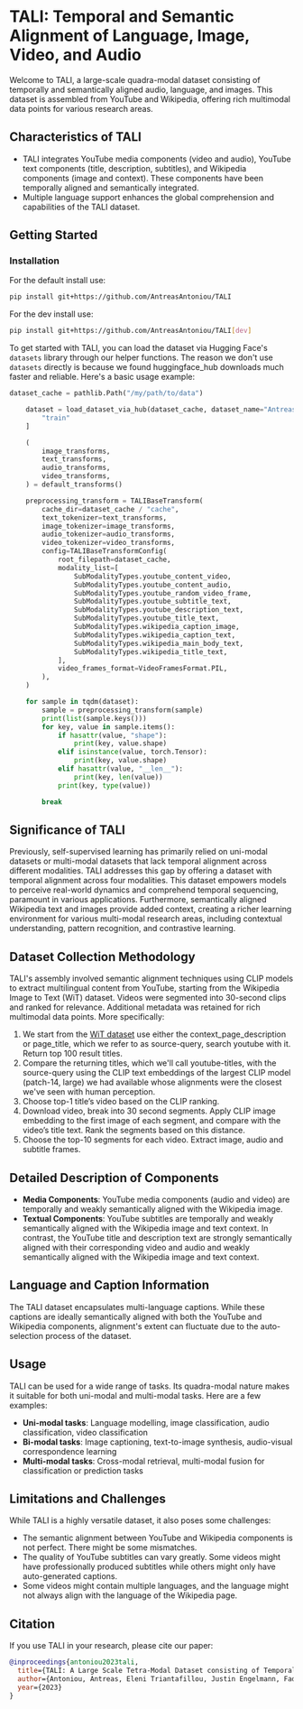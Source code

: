 
# TALI: Temporal and Semantic Alignment of Language, Image, Video, and Audio

Welcome to TALI, a large-scale quadra-modal dataset consisting of temporally and semantically aligned audio, language, and images. This dataset is assembled from YouTube and Wikipedia, offering rich multimodal data points for various research areas.

## Characteristics of TALI

- TALI integrates YouTube media components (video and audio), YouTube text components (title, description, subtitles), and Wikipedia components (image and context). These components have been temporally aligned and semantically integrated.
- Multiple language support enhances the global comprehension and capabilities of the TALI dataset.

## Getting Started

### Installation

For the default install use:

```bash
pip install git+https://github.com/AntreasAntoniou/TALI
```

For the dev install use:

```bash
pip install git+https://github.com/AntreasAntoniou/TALI[dev]
```


To get started with TALI, you can load the dataset via Hugging Face's `datasets` library through our helper functions. The reason we don't use `datasets` directly is because we found huggingface_hub downloads much faster and reliable. Here's a basic usage example:

```python
dataset_cache = pathlib.Path("/my/path/to/data")

    dataset = load_dataset_via_hub(dataset_cache, dataset_name="Antreas/TALI")[
        "train"
    ]

    (
        image_transforms,
        text_transforms,
        audio_transforms,
        video_transforms,
    ) = default_transforms()

    preprocessing_transform = TALIBaseTransform(
        cache_dir=dataset_cache / "cache",
        text_tokenizer=text_transforms,
        image_tokenizer=image_transforms,
        audio_tokenizer=audio_transforms,
        video_tokenizer=video_transforms,
        config=TALIBaseTransformConfig(
            root_filepath=dataset_cache,
            modality_list=[
                SubModalityTypes.youtube_content_video,
                SubModalityTypes.youtube_content_audio,
                SubModalityTypes.youtube_random_video_frame,
                SubModalityTypes.youtube_subtitle_text,
                SubModalityTypes.youtube_description_text,
                SubModalityTypes.youtube_title_text,
                SubModalityTypes.wikipedia_caption_image,
                SubModalityTypes.wikipedia_caption_text,
                SubModalityTypes.wikipedia_main_body_text,
                SubModalityTypes.wikipedia_title_text,
            ],
            video_frames_format=VideoFramesFormat.PIL,
        ),
    )

    for sample in tqdm(dataset):
        sample = preprocessing_transform(sample)
        print(list(sample.keys()))
        for key, value in sample.items():
            if hasattr(value, "shape"):
                print(key, value.shape)
            elif isinstance(value, torch.Tensor):
                print(key, value.shape)
            elif hasattr(value, "__len__"):
                print(key, len(value))
            print(key, type(value))

        break
```

## Significance of TALI

Previously, self-supervised learning has primarily relied on uni-modal datasets or multi-modal datasets that lack temporal alignment across different modalities. TALI addresses this gap by offering a dataset with temporal alignment across four modalities. This dataset empowers models to perceive real-world dynamics and comprehend temporal sequencing, paramount in various applications. Furthermore, semantically aligned Wikipedia text and images provide added context, creating a richer learning environment for various multi-modal research areas, including contextual understanding, pattern recognition, and contrastive learning.

## Dataset Collection Methodology

TALI's assembly involved semantic alignment techniques using CLIP models to extract multilingual content from YouTube, starting from the Wikipedia Image to Text (WiT) dataset. Videos were segmented into 30-second clips and ranked for relevance. Additional metadata was retained for rich multimodal data points. More specifically:

1. We start from the [WiT dataset](https://huggingface.co/datasets/wikimedia/wit_base) use either the context_page_description or page_title, which we refer to as source-query, search youtube with it. Return top 100 result titles.
2. Compare the returning titles, which we'll call youtube-titles, with the source-query using the CLIP text embeddings of the largest CLIP model (patch-14, large) we had available whose alignments were the closest we've seen with human perception.
3. Choose top-1 title’s video based on the CLIP ranking.
4. Download video, break into 30 second segments. Apply CLIP image embedding to the first image of each segment, and compare with the video’s title text. Rank the segments based on this distance.
5. Choose the top-10 segments for each video. Extract image, audio and subtitle frames.

## Detailed Description of Components

- **Media Components**: YouTube media components (audio and video) are temporally and weakly semantically aligned with the Wikipedia image.
- **Textual Components**: YouTube subtitles are temporally and weakly semantically aligned with the Wikipedia image and text context. In contrast, the YouTube title and description text are strongly semantically aligned with their corresponding video and audio and weakly semantically aligned with the Wikipedia image and text context.

## Language and Caption Information

The TALI dataset encapsulates multi-language captions. While these captions are ideally semantically aligned with both the YouTube and Wikipedia components, alignment's extent can fluctuate due to the auto-selection process of the dataset.

## Usage

TALI can be used for a wide range of tasks. Its quadra-modal nature makes it suitable for both uni-modal and multi-modal tasks. Here are a few examples:

- **Uni-modal tasks**: Language modelling, image classification, audio classification, video classification
- **Bi-modal tasks**: Image captioning, text-to-image synthesis, audio-visual correspondence learning
- **Multi-modal tasks**: Cross-modal retrieval, multi-modal fusion for classification or prediction tasks

## Limitations and Challenges

While TALI is a highly versatile dataset, it also poses some challenges:

- The semantic alignment between YouTube and Wikipedia components is not perfect. There might be some mismatches.
- The quality of YouTube subtitles can vary greatly. Some videos might have professionally produced subtitles while others might only have auto-generated captions.
- Some videos might contain multiple languages, and the language might not always align with the language of the Wikipedia page.

## Citation

If you use TALI in your research, please cite our paper:

```bibtex
@inproceedings{antoniou2023tali,
  title={TALI: A Large Scale Tetra-Modal Dataset consisting of Temporally and Semantically Aligned Audio, Language and Images},
  author={Antoniou, Antreas, Eleni Triantafillou, Justin Engelmann, Fady Rezk, Hugo Larochelle, Jeff Pan, Yi Liu, and Amos Storkey},
  year={2023}
}
```